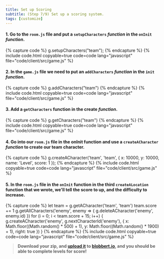 ```yaml
---
title: Set up Scoring
subtitle: (Step 7/9) Set up a scoring system.
tags: [customize]
---
```

#### 1. Go to the `room.js` file and put a `setupCharacters` _function_ in the `onInit` _function_.

{% capture code %}
g.setupCharacters("team");
{% endcapture %}
{% include code.html copyable=true code=code lang="javascript" file="code/client/src/game.js" %}

#### 2. In the `game.js` file we need to put an `addCharacters` _function_ in the `init` _function_.

{% capture code %}
g.addCharacters("team")
{% endcapture %}
{% include code.html copyable=true code=code lang="javascript" file="code/client/src/game.js" %}

#### 3. Add a `getCharacters` function in the create _function_.

{% capture code %}
g.getCharacters("team")
{% endcapture %}
{% include code.html copyable=true code=code lang="javascript" file="code/client/src/game.js" %}
#### 4. Go into our `room.js` file in the onInit function and use a `createACharacter` _function_ to create our team character.

{% capture code %}
g.createACharacter('team',  'team',  { x:  10000, y:  10000, name:  'Level', score:  1  });
{% endcapture %}
{% include code.html copyable=true code=code lang="javascript" file="code/client/src/game.js" %}

#### 5. In the `room.js` file in the `onInit` function in the third `createALocation` function that we wrote, we'll tell the score to up, and the difficulty to increase.

{% capture code %}
let team = g.getACharacter('team',  'team')
team.score +=  1
g.getAllCharacters('enemy', enemy =>  { g.deleteACharacter('enemy', enemy.id)  })
for  (i =  0; i < team.score +  15; i++)  { g.createACharacter('enemy', g.nextCharacterId('enemy'),  { x: Math.floor((Math.random()  *  500)  +  1), y: Math.floor((Math.random()  *  1900)  +  1), right:  true  })  }
{% endcapture %}
{% include code.html copyable=true code=code lang="javascript" file="code/client/src/game.js" %}

>  **Download  your  zip,  and  [upload  it](/tutorials/uploadtoserver/)  to  [blobbert.io](https://blobbert.io/),  and  you  should  be  able to complete levels for score!**
